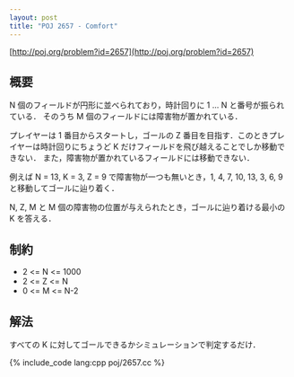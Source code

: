 ```yaml
---
layout: post
title: "POJ 2657 - Comfort"
---
```

[http://poj.org/problem?id=2657](http://poj.org/problem?id=2657)

## 概要
N 個のフィールドが円形に並べられており，時計回りに 1 ... N と番号が振られている．
そのうち M 個のフィールドには障害物が置かれている．

プレイヤーは 1 番目からスタートし，ゴールの Z 番目を目指す．このときプレイヤーは時計回りにちょうど K だけフィールドを飛び越えることでしか移動できない．
また，障害物が置かれているフィールドには移動できない．

例えば N = 13, K = 3, Z = 9 で障害物が一つも無いとき，1, 4, 7, 10, 13, 3, 6, 9 と移動してゴールに辿り着く．

N, Z, M と M 個の障害物の位置が与えられたとき，ゴールに辿り着ける最小の K を答える．

## 制約
- 2 <= N <= 1000
- 2 <= Z <= N
- 0 <= M <= N-2

## 解法
すべての K に対してゴールできるかシミュレーションで判定するだけ．

{% include_code lang:cpp poj/2657.cc %}
